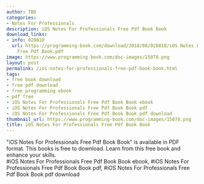 ```yaml
---
author: TBD
categories:
- Notes For Professionals
description: iOS Notes For Professionals Free Pdf Book Book
download_links:
- info: 020818
  url: https://programming-book.com/download/2018/08/020818/iOS Notes For Professionals
    Free Pdf Book.pdf
image: https://www.programming-book.com/doc-images/15078.png
layout: post
permalink: /ios-notes-for-professionals-free-pdf-book-book.html
tags:
- free book download
- free pdf download
- free programming ebook
- pdf free
- iOS Notes For Professionals Free Pdf Book Book ebook
- iOS Notes For Professionals Free Pdf Book Book pdf
- iOS Notes For Professionals Free Pdf Book Book pdf download
thumbnail_url: https://www.programming-book.com/doc-images/15078.png
title: iOS Notes For Professionals Free Pdf Book Book
---
```


 
<div class="item-desc text-justify">
  "iOS Notes For Professionals Free Pdf Book Book" is available in PDF format. This books is free to download. Learn from this free book and enhance your skills.
  <br>
  #iOS Notes For Professionals Free Pdf Book Book ebook, #iOS Notes For Professionals Free Pdf Book Book pdf, #iOS Notes For Professionals Free Pdf Book Book pdf download
</div>